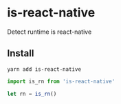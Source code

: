 # is-react-native
Detect runtime is react-native

## Install

```
yarn add is-react-native
```

```javascript
import is_rn from 'is-react-native'

let rn = is_rn()

```
